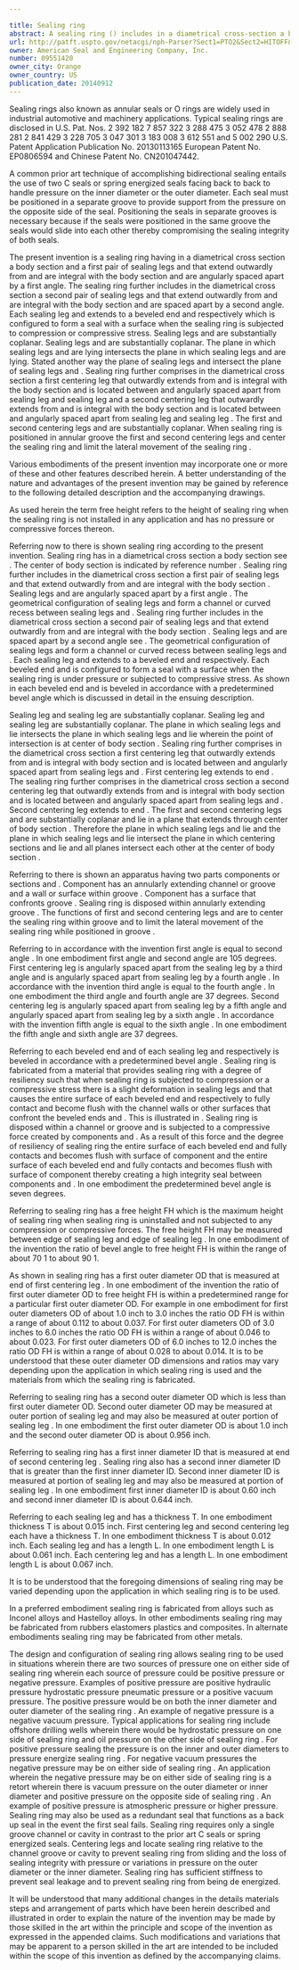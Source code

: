 ```yaml
---

title: Sealing ring
abstract: A sealing ring () includes in a diametrical cross-section a body section (), angularly spaced sealing legs () and () that extend from the body section () and angularly spaced sealing legs () and () that also extend from the body section (). Each sealing leg () extends to a beveled end (), respectively. Beveled ends () form a seal with a surface when sealing ring () is subjected to compressive forces. Sealing legs () and () are coplanar. Sealing legs () and () are coplanar. A first centering leg () extends from the body section () and is between sealing legs () and (). A second centering leg () extends from the body section () and is between sealing legs () and (). The first and second centering legs () and () are coplanar.
url: http://patft.uspto.gov/netacgi/nph-Parser?Sect1=PTO2&Sect2=HITOFF&p=1&u=%2Fnetahtml%2FPTO%2Fsearch-adv.htm&r=1&f=G&l=50&d=PALL&S1=09551420&OS=09551420&RS=09551420
owner: American Seal and Engineering Company, Inc.
number: 09551420
owner_city: Orange
owner_country: US
publication_date: 20140912
---
```

Sealing rings also known as annular seals or O rings are widely used in industrial automotive and machinery applications. Typical sealing rings are disclosed in U.S. Pat. Nos. 2 392 182 7 857 322 3 288 475 3 052 478 2 888 281 2 841 429 3 228 705 3 047 301 3 183 008 3 612 551 and 5 002 290 U.S. Patent Application Publication No. 20130113165 European Patent No. EP0806594 and Chinese Patent No. CN201047442.

A common prior art technique of accomplishing bidirectional sealing entails the use of two C seals or spring energized seals facing back to back to handle pressure on the inner diameter or the outer diameter. Each seal must be positioned in a separate groove to provide support from the pressure on the opposite side of the seal. Positioning the seals in separate grooves is necessary because if the seals were positioned in the same groove the seals would slide into each other thereby compromising the sealing integrity of both seals.

The present invention is a sealing ring having in a diametrical cross section a body section and a first pair of sealing legs and that extend outwardly from and are integral with the body section and are angularly spaced apart by a first angle. The sealing ring further includes in the diametrical cross section a second pair of sealing legs and that extend outwardly from and are integral with the body section and are spaced apart by a second angle. Each sealing leg and extends to a beveled end and respectively which is configured to form a seal with a surface when the sealing ring is subjected to compression or compressive stress. Sealing legs and are substantially coplanar. Sealing legs and are substantially coplanar. The plane in which sealing legs and are lying intersects the plane in which sealing legs and are lying. Stated another way the plane of sealing legs and intersect the plane of sealing legs and . Sealing ring further comprises in the diametrical cross section a first centering leg that outwardly extends from and is integral with the body section and is located between and angularly spaced apart from sealing leg and sealing leg and a second centering leg that outwardly extends from and is integral with the body section and is located between and angularly spaced apart from sealing leg and sealing leg . The first and second centering legs and are substantially coplanar. When sealing ring is positioned in annular groove the first and second centering legs and center the sealing ring and limit the lateral movement of the sealing ring .

Various embodiments of the present invention may incorporate one or more of these and other features described herein. A better understanding of the nature and advantages of the present invention may be gained by reference to the following detailed description and the accompanying drawings.

As used herein the term free height refers to the height of sealing ring when the sealing ring is not installed in any application and has no pressure or compressive forces thereon.

Referring now to there is shown sealing ring according to the present invention. Sealing ring has in a diametrical cross section a body section see . The center of body section is indicated by reference number . Sealing ring further includes in the diametrical cross section a first pair of sealing legs and that extend outwardly from and are integral with the body section . Sealing legs and are angularly spaced apart by a first angle . The geometrical configuration of sealing legs and form a channel or curved recess between sealing legs and . Sealing ring further includes in the diametrical cross section a second pair of sealing legs and that extend outwardly from and are integral with the body section . Sealing legs and are spaced apart by a second angle see . The geometrical configuration of sealing legs and form a channel or curved recess between sealing legs and . Each sealing leg and extends to a beveled end and respectively. Each beveled end and is configured to form a seal with a surface when the sealing ring is under pressure or subjected to compressive stress. As shown in each beveled end and is beveled in accordance with a predetermined bevel angle which is discussed in detail in the ensuing description.

Sealing leg and sealing leg are substantially coplanar. Sealing leg and sealing leg are substantially coplanar. The plane in which sealing legs and lie intersects the plane in which sealing legs and lie wherein the point of intersection is at center of body section . Sealing ring further comprises in the diametrical cross section a first centering leg that outwardly extends from and is integral with body section and is located between and angularly spaced apart from sealing legs and . First centering leg extends to end . The sealing ring further comprises in the diametrical cross section a second centering leg that outwardly extends from and is integral with body section and is located between and angularly spaced apart from sealing legs and . Second centering leg extends to end . The first and second centering legs and are substantially coplanar and lie in a plane that extends through center of body section . Therefore the plane in which sealing legs and lie and the plane in which sealing legs and lie intersect the plane in which centering sections and lie and all planes intersect each other at the center of body section .

Referring to there is shown an apparatus having two parts components or sections and . Component has an annularly extending channel or groove and a wall or surface within groove . Component has a surface that confronts groove . Sealing ring is disposed within annularly extending groove . The functions of first and second centering legs and are to center the sealing ring within groove and to limit the lateral movement of the sealing ring while positioned in groove .

Referring to in accordance with the invention first angle is equal to second angle . In one embodiment first angle and second angle are 105 degrees. First centering leg is angularly spaced apart from the sealing leg by a third angle and is angularly spaced apart from sealing leg by a fourth angle . In accordance with the invention third angle is equal to the fourth angle . In one embodiment the third angle and fourth angle are 37 degrees. Second centering leg is angularly spaced apart from sealing leg by a fifth angle and angularly spaced apart from sealing leg by a sixth angle . In accordance with the invention fifth angle is equal to the sixth angle . In one embodiment the fifth angle and sixth angle are 37 degrees.

Referring to each beveled end and of each sealing leg and respectively is beveled in accordance with a predetermined bevel angle . Sealing ring is fabricated from a material that provides sealing ring with a degree of resiliency such that when sealing ring is subjected to compression or a compressive stress there is a slight deformation in sealing legs and that causes the entire surface of each beveled end and respectively to fully contact and become flush with the channel walls or other surfaces that confront the beveled ends and . This is illustrated in . Sealing ring is disposed within a channel or groove and is subjected to a compressive force created by components and . As a result of this force and the degree of resiliency of sealing ring the entire surface of each beveled end and fully contacts and becomes flush with surface of component and the entire surface of each beveled end and fully contacts and becomes flush with surface of component thereby creating a high integrity seal between components and . In one embodiment the predetermined bevel angle is seven degrees.

Referring to sealing ring has a free height FH which is the maximum height of sealing ring when sealing ring is uninstalled and not subjected to any compression or compressive forces. The free height FH may be measured between edge of sealing leg and edge of sealing leg . In one embodiment of the invention the ratio of bevel angle to free height FH is within the range of about 70 1 to about 90 1.

As shown in sealing ring has a first outer diameter OD that is measured at end of first centering leg . In one embodiment of the invention the ratio of first outer diameter OD to free height FH is within a predetermined range for a particular first outer diameter OD. For example in one embodiment for first outer diameters OD of about 1.0 inch to 3.0 inches the ratio OD FH is within a range of about 0.112 to about 0.037. For first outer diameters OD of 3.0 inches to 6.0 inches the ratio OD FH is within a range of about 0.046 to about 0.023. For first outer diameters OD of 6.0 inches to 12.0 inches the ratio OD FH is within a range of about 0.028 to about 0.014. It is to be understood that these outer diameter OD dimensions and ratios may vary depending upon the application in which sealing ring is used and the materials from which the sealing ring is fabricated.

Referring to sealing ring has a second outer diameter OD which is less than first outer diameter OD. Second outer diameter OD may be measured at outer portion of sealing leg and may also be measured at outer portion of sealing leg . In one embodiment the first outer diameter OD is about 1.0 inch and the second outer diameter OD is about 0.956 inch.

Referring to sealing ring has a first inner diameter ID that is measured at end of second centering leg . Sealing ring also has a second inner diameter ID that is greater than the first inner diameter ID. Second inner diameter ID is measured at portion of sealing leg and may also be measured at portion of sealing leg . In one embodiment first inner diameter ID is about 0.60 inch and second inner diameter ID is about 0.644 inch.

Referring to each sealing leg and has a thickness T. In one embodiment thickness T is about 0.015 inch. First centering leg and second centering leg each have a thickness T. In one embodiment thickness T is about 0.012 inch. Each sealing leg and has a length L. In one embodiment length L is about 0.061 inch. Each centering leg and has a length L. In one embodiment length L is about 0.067 inch.

It is to be understood that the foregoing dimensions of sealing ring may be varied depending upon the application in which sealing ring is to be used.

In a preferred embodiment sealing ring is fabricated from alloys such as Inconel alloys and Hastelloy alloys. In other embodiments sealing ring may be fabricated from rubbers elastomers plastics and composites. In alternate embodiments sealing ring may be fabricated from other metals.

The design and configuration of sealing ring allows sealing ring to be used in situations wherein there are two sources of pressure one on either side of sealing ring wherein each source of pressure could be positive pressure or negative pressure. Examples of positive pressure are positive hydraulic pressure hydrostatic pressure pneumatic pressure or a positive vacuum pressure. The positive pressure would be on both the inner diameter and outer diameter of the sealing ring . An example of negative pressure is a negative vacuum pressure. Typical applications for sealing ring include offshore drilling wells wherein there would be hydrostatic pressure on one side of sealing ring and oil pressure on the other side of sealing ring . For positive pressure sealing the pressure is on the inner and outer diameters to pressure energize sealing ring . For negative vacuum pressures the negative pressure may be on either side of sealing ring . An application wherein the negative pressure may be on either side of sealing ring is a retort wherein there is vacuum pressure on the outer diameter or inner diameter and positive pressure on the opposite side of sealing ring . An example of positive pressure is atmospheric pressure or higher pressure. Sealing ring may also be used as a redundant seal that functions as a back up seal in the event the first seal fails. Sealing ring requires only a single groove channel or cavity in contrast to the prior art C seals or spring energized seals. Centering legs and locate sealing ring relative to the channel groove or cavity to prevent sealing ring from sliding and the loss of sealing integrity with pressure or variations in pressure on the outer diameter or the inner diameter. Sealing ring has sufficient stiffness to prevent seal leakage and to prevent sealing ring from being de energized.

It will be understood that many additional changes in the details materials steps and arrangement of parts which have been herein described and illustrated in order to explain the nature of the invention may be made by those skilled in the art within the principle and scope of the invention as expressed in the appended claims. Such modifications and variations that may be apparent to a person skilled in the art are intended to be included within the scope of this invention as defined by the accompanying claims.

